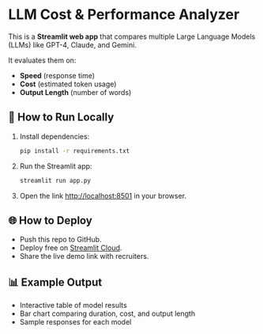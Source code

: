 # LLM Cost & Performance Analyzer

This is a **Streamlit web app** that compares multiple Large Language Models (LLMs) like GPT-4, Claude, and Gemini.

It evaluates them on:
- **Speed** (response time)
- **Cost** (estimated token usage)
- **Output Length** (number of words)

## 🚀 How to Run Locally
1. Install dependencies:
   ```bash
   pip install -r requirements.txt
   ```

2. Run the Streamlit app:
   ```bash
   streamlit run app.py
   ```

3. Open the link [http://localhost:8501](http://localhost:8501) in your browser.

## 🌐 How to Deploy
- Push this repo to GitHub.
- Deploy free on [Streamlit Cloud](https://streamlit.io/cloud).
- Share the live demo link with recruiters.

## 📊 Example Output
- Interactive table of model results
- Bar chart comparing duration, cost, and output length
- Sample responses for each model
